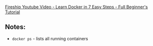 [Fireship Youtube Video - Learn Docker in 7 Easy Steps - Full Beginner's Tutorial](https://www.youtube.com/watch?v=gAkwW2tuIqE)

## Notes:

* `docker ps` - lists all running containers